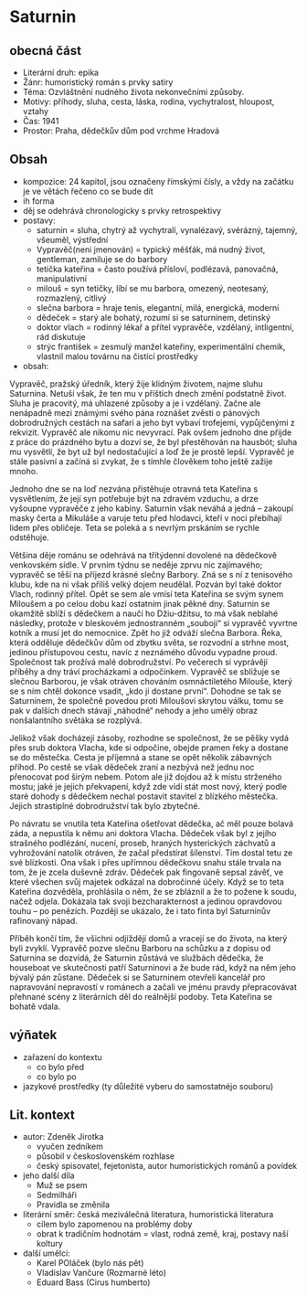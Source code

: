 # Saturnin

## obecná část

- Literární druh: epika
- Žánr: humoristický román s prvky satiry
- Téma: Ozvláštnění nudného života nekonvečními způsoby.
- Motivy: příhody, sluha, cesta, láska, rodina, vychytralost, hloupost, vztahy
- Čas: 1941
- Prostor: Praha, dědečkův dům pod vrchme Hradová

## Obsah

- kompozice: 24 kapitol, jsou označeny římskými čísly, a vždy na začátku je ve větách řečeno co se bude dít
- ih forma
- děj se odehrává chronologicky s prvky retrospektivy
- postavy:
  - saturnin = sluha, chytrý až vychytralí, vynalézavý, svérázný, tajemný, všeuměl, výstřední
  - Vypravěč(neni jmenován) = typický měšťák, má nudný život, gentleman, zamiluje se do barbory
  - tetička kateřina = často používá přísloví, podlézavá, panovačná, manipulativní
  - milouš = syn tetičky, líbí se mu barbora, omezený, neotesaný, rozmazlený, citlivý
  - slečna barbora = hraje tenis, elegantní, milá, energická, moderní
  - dědeček = starý ale bohatý, rozumí si se saturninem, detinský
  - doktor vlach = rodinný lékař a přítel vypravěče, vzdělaný, intligentní, rád diskutuje
  - strýc františek = zesmulý manžel kateřiny, experimentální chemik, vlastnil malou továrnu na čistící prostředky
- obsah:

Vypravěč, pražský úředník, který žije klidným životem, najme sluhu Saturnina. Netuší však, že ten mu v příštích dnech změní podstatně život. Sluha je pracovitý, má uhlazené způsoby a je i vzdělaný. Začne ale nenápadně mezi známými svého pána roznášet zvěsti o pánových dobrodružných cestách na safari a jeho byt vybaví trofejemi, vypůjčenými z rekvizit. Vypravěč ale nikomu nic nevyvrací. Pak ovšem jednoho dne přijde z práce do prázdného bytu a dozví se, že byl přestěhován na hausbót; sluha mu vysvětlí, že byt už byl nedostačující a loď že je prostě lepší. Vypravěč je stále pasivní a začíná si zvykat, že s tímhle člověkem toho ještě zažije mnoho.

Jednoho dne se na loď nezvána přistěhuje otravná teta Kateřina s vysvětlením, že její syn potřebuje být na zdravém vzduchu, a drze vyšoupne vypravěče z jeho kabiny. Saturnin však neváhá a jedná – zakoupí masky čerta a Mikuláše a varuje tetu před hlodavci, kteří v noci přebíhají lidem přes obličeje. Teta se poleká a s nevrlým prskáním se rychle odstěhuje.

Většina děje románu se odehrává na třítýdenní dovolené na dědečkově venkovském sídle. V prvním týdnu se neděje zprvu nic zajímavého; vypravěč se těší na příjezd krásné slečny Barbory. Zná se s ní z tenisového klubu, kde na ni však příliš velký dojem neudělal. Pozván byl také doktor Vlach, rodinný přítel. Opět se sem ale vmísí teta Kateřina se svým synem Miloušem a po celou dobu kazí ostatním jinak pěkné dny. Saturnin se okamžitě sblíží s dědečkem a naučí ho Džiu-džitsu, to má však neblahé následky, protože v bleskovém jednostranném „souboji“ si vypravěč vyvrtne kotník a musí jet do nemocnice. Zpět ho již odváží slečna Barbora. Řeka, která odděluje dědečkův dům od zbytku světa, se rozvodní a strhne most, jedinou přístupovou cestu, navíc z neznámého důvodu vypadne proud. Společnost tak prožívá malé dobrodružství. Po večerech si vyprávějí příběhy a dny tráví procházkami a odpočinkem. Vypravěč se sbližuje se slečnou Barborou, je však otráven chováním osmnáctiletého Milouše, který se s ním chtěl dokonce vsadit, „kdo ji dostane první“. Dohodne se tak se Saturninem, že společně povedou proti Miloušovi skrytou válku, tomu se pak v dalších dnech stávají „náhodné“ nehody a jeho umělý obraz nonšalantního světáka se rozplývá.

Jelikož však docházejí zásoby, rozhodne se společnost, že se pěšky vydá přes srub doktora Vlacha, kde si odpočine, obejde pramen řeky a dostane se do městečka. Cesta je příjemná a stane se opět několik zábavných příhod. Po cestě se však dědeček zraní a nezbývá než jednu noc přenocovat pod širým nebem. Potom ale již dojdou až k místu strženého mostu; jaké je jejich překvapení, když zde vidí stát most nový, který podle staré dohody s dědečkem nechal postavit stavitel z blízkého městečka. Jejich strastiplné dobrodružství tak bylo zbytečné.

Po návratu se vnutila teta Kateřina ošetřovat dědečka, ač měl pouze bolavá záda, a nepustila k němu ani doktora Vlacha. Dědeček však byl z jejího strašného podlézání, nucení, proseb, hraných hysterických záchvatů a vyhrožování natolik otráven, že začal předstírat šílenství. Tím dostal tetu ze své blízkosti. Ona však i přes upřímnou dědečkovu snahu stále trvala na tom, že je zcela duševně zdráv. Dědeček pak fingovaně sepsal závěť, ve které všechen svůj majetek odkázal na dobročinné účely. Když se to teta Kateřina dozvěděla, prohlásila o něm, že se zbláznil a že to požene k soudu, načež odjela. Dokázala tak svoji bezcharakternost a jedinou opravdovou touhu – po penězích. Později se ukázalo, že i tato finta byl Saturninův rafinovaný nápad.

Příběh končí tím, že všichni odjíždějí domů a vracejí se do života, na který byli zvyklí. Vypravěč pozve slečnu Barboru na schůzku a z dopisu od Saturnina se dozvídá, že Saturnin zůstává ve službách dědečka, že houseboat ve skutečnosti patří Saturninovi a že bude rád, když na něm jeho bývalý pán zůstane. Dědeček si se Saturninem otevřeli kancelář pro napravování nepravostí v románech a začali ve jménu pravdy přepracovávat přehnané scény z literárních děl do reálnější podoby. Teta Kateřina se bohatě vdala.

## výňatek

- zařazení do kontextu
  - co bylo před
  - co bylo po
- jazykové prostředky (ty důležité vyberu do samostatnéjo souboru)

## Lit. kontext

- autor: Zdeněk Jirotka
  - vyučen zedníkem
  - působil v československém rozhlase
  - český spisovatel, fejetonista, autor humoristických románů a povídek
- jeho další díla
  - Muž se psem
  - Sedmilháři
  - Pravidla se změnila
- literární směr: česká meziválečná literatura, humoristická literatura
  - cílem bylo zapomenou na problémy doby
  - obrat k tradičním hodnotám = vlast, rodná země, kraj, postavy naší koltury
- další umělci:
  - Karel POláček (bylo nás pět)
  - Vladislav Vančure (Rozmarné léto)
  - Eduard Bass (Cirus humberto)

